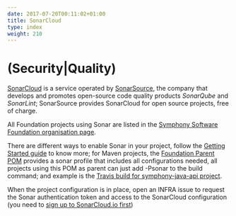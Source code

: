 ```yaml
---
date: 2017-07-20T00:11:02+01:00
title: SonarCloud
type: index
weight: 210
---
```


# (Security|Quality)

[SonarCloud](https://sonarcloud.io/) is a service operated by [SonarSource](http://www.sonarsource.com/), the company that develops and promotes open-source code quality products *SonarQube* and *SonarLint*; SonarSource provides SonarCloud for open source projects, free of charge.

All Foundation projects using Sonar are listed in the [Symphony Software Foundation organisation page](https://sonarcloud.io/organizations/symphonyoss/projects).

There are different ways to enable Sonar in your project, follow the [Getting Started guide](https://about.sonarcloud.io/get-started/) to know more; for Maven projects, the [Foundation Parent POM](https://github.com/symphonyoss/ssf-parent-pom) provides a sonar profile that includes all configurations needed, all projects using this POM as parent can just add -Psonar to the build command; and example is the [Travis build for symphony-java-api project](https://github.com/symphonyoss/symphony-java-api/blob/master/.travis.yml).

When the project configuration is in place, open an INFRA issue to request the Sonar authentication token and access to the SonarCloud configuration (you need to [sign up to SonarCloud.io first](https://github.com/symphonyoss/symphony-java-api/blob/master/.travis.yml))
